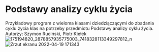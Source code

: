 # Podstawy analizy cyklu życia
Przykładowy program z wieloma klasami dziedziączącymi do zbadania cyklu życia klas na potrzeby przedmiotu Podstawy analizy cyklu życia.
Autorzy: Szymon Ruciński, Piotr Kiełek
![175194820_2878857935775003_7418328113349297812_n](https://user-images.githubusercontent.com/76412138/164032713-9babcfa1-0307-4099-ac9e-40b05c011746.png)
![Zrzut ekranu 2022-04-19 171343](https://user-images.githubusercontent.com/76412138/164037571-05f19b65-aa99-4de7-8d5d-5a330213392f.png)
